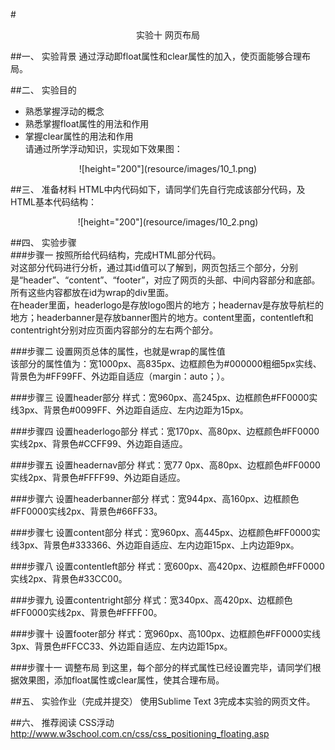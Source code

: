 #<center>实验十 网页布局</center>

##一、	实验背景
 通过浮动即float属性和clear属性的加入，使页面能够合理布局。
 
##二、	实验目的
* 熟悉掌握浮动的概念  
* 熟悉掌握float属性的用法和作用  
* 掌握clear属性的用法和作用  
请通过所学浮动知识，实现如下效果图：

<center>![height="200"](resource/images/10_1.png)</center>       

##三、	准备材料 
HTML中<body>内代码如下，请同学们先自行完成该部分代码，及HTML基本代码结构：
<center>![height="200"](resource/images/10_2.png)</center>       

##四、       实验步骤   
###步骤一  按照所给代码结构，完成HTML部分代码。   
对这部分代码进行分析，通过其id值可以了解到，网页包括三个部分，分别是“header”、“content”、“footer”，对应了网页的头部、中间内容部分和底部。所有这些内容都放在id为wrap的div里面。  
在header里面，headerlogo是存放logo图片的地方；headernav是存放导航栏的地方；headerbanner是存放banner图片的地方。content里面，contentleft和contentright分别对应页面内容部分的左右两个部分。

###步骤二  设置网页总体的属性，也就是wrap的属性值  
该部分的属性值为：宽1000px、高835px、边框颜色为#000000粗细5px实线、背景色为#FF99FF、外边距自适应（margin：auto；）。   
  
###步骤三  设置header部分
样式：宽960px、高245px、边框颜色#FF0000实线3px、背景色#0099FF、外边距自适应、左内边距为15px。
  
###步骤四  设置headerlogo部分
样式：宽170px、高80px、边框颜色#FF0000实线2px、背景色#CCFF99、外边距自适应。
  
###步骤五   设置headernav部分
样式：宽77	0px、高80px、边框颜色#FF0000实线2px、背景色#FFFF99、外边距自适应。

###步骤六    设置headerbanner部分
样式：宽944px、高160px、边框颜色#FF0000实线2px、背景色#66FF33。

###步骤七    设置content部分
样式：宽960px、高445px、边框颜色#FF0000实线3px、背景色#333366、外边距自适应、左内边距15px、上内边距9px。

###步骤八   设置contentleft部分
样式：宽600px、高420px、边框颜色#FF0000实线2px、背景色#33CC00。

###步骤九   设置contentright部分
样式：宽340px、高420px、边框颜色#FF0000实线2px、背景色#FFFF00。

###步骤十   设置footer部分
样式：宽960px、高100px、边框颜色#FF0000实线3px、背景色#FFCC33、外边距自适应、左内边距15px。

###步骤十一   调整布局
到这里，每个部分的样式属性已经设置完毕，请同学们根据效果图，添加float属性或clear属性，使其合理布局。
  
##五、	实验作业（完成并提交）
使用Sublime Text 3完成本实验的网页文件。

##六、        推荐阅读
CSS浮动  
http://www.w3school.com.cn/css/css_positioning_floating.asp 
